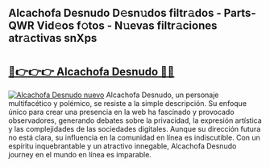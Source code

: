 ## Alcachofa Desnudo D𝚎sn𝚞dos filtr𝚊dos - Parts-QWR Vid𝚎os f𝚘tos - N𝚞evas filtr𝚊ciones atr𝚊ctivas snXps

# <h2><a href="http://mb92ar.tromn.icu/?c=Alcachofa+Desnudo">🔗👉👉👉 Alcachofa Desnudo 🔗🔗</a></h2>

[![Alcachofa Desnudo nuevo](https://i.imgur.com/pEAQMta.gif)](http://mb92ar.tromn.icu/?c=Alcachofa+Desnudo)
Alcachofa Desnudo, un personaje multifacético y polémico, se resiste a la simple descripción. Su enfoque único para crear una presencia en la web ha fascinado y provocado observadores, generando debates sobre la privacidad, la expresión artística y las complejidades de las sociedades digitales. Aunque su dirección futura no está clara, su influencia en la comunidad en línea es indiscutible. Con un espíritu inquebrantable y un atractivo innegable, Alcachofa Desnudo journey en el mundo en línea es imparable.

